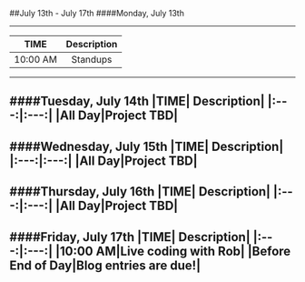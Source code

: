 ##July 13th - July 17th
####Monday, July 13th

---
|TIME| Description|
|:---:|:---:|
|10:00 AM|Standups|
---
####Tuesday, July 14th
|TIME| Description|
|:---:|:---:|
|All Day|Project TBD|
---
####Wednesday, July 15th
|TIME| Description|
|:---:|:---:|
|All Day|Project TBD|
---
####Thursday, July 16th
|TIME| Description|
|:---:|:---:|
|All Day|Project TBD|
---
####Friday, July 17th
|TIME| Description|
|:---:|:---:|
|10:00 AM|Live coding with Rob|
|Before End of Day|Blog entries are due!|
---
